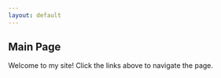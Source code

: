 ```yaml
---
layout: default
---
```


  <h2>Main Page</h2>

  Welcome to my site! Click the links above to navigate the page.
